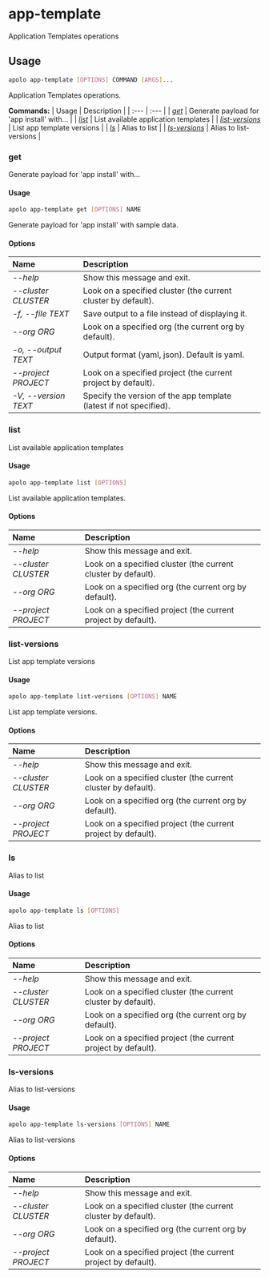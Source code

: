 # app-template

Application Templates operations

## Usage

```bash
apolo app-template [OPTIONS] COMMAND [ARGS]...
```

Application Templates operations.

**Commands:**
| Usage | Description |
| :--- | :--- |
| [_get_](app-template.md#get) | Generate payload for 'app install' with... |
| [_list_](app-template.md#list) | List available application templates |
| [_list-versions_](app-template.md#list-versions) | List app template versions |
| [_ls_](app-template.md#ls) | Alias to list |
| [_ls-versions_](app-template.md#ls-versions) | Alias to list-versions |


### get

Generate payload for 'app install' with...


#### Usage

```bash
apolo app-template get [OPTIONS] NAME
```

Generate payload for 'app install' with sample data.

#### Options

| Name | Description |
| :--- | :--- |
| _--help_ | Show this message and exit. |
| _--cluster CLUSTER_ | Look on a specified cluster \(the current cluster by default\). |
| _-f, --file TEXT_ | Save output to a file instead of displaying it. |
| _--org ORG_ | Look on a specified org \(the current org by default\). |
| _-o, --output TEXT_ | Output format \(yaml, json\). Default is yaml. |
| _--project PROJECT_ | Look on a specified project \(the current project by default\). |
| _-V, --version TEXT_ | Specify the version of the app template \(latest if not specified\). |



### list

List available application templates


#### Usage

```bash
apolo app-template list [OPTIONS]
```

List available application templates.

#### Options

| Name | Description |
| :--- | :--- |
| _--help_ | Show this message and exit. |
| _--cluster CLUSTER_ | Look on a specified cluster \(the current cluster by default\). |
| _--org ORG_ | Look on a specified org \(the current org by default\). |
| _--project PROJECT_ | Look on a specified project \(the current project by default\). |



### list-versions

List app template versions


#### Usage

```bash
apolo app-template list-versions [OPTIONS] NAME
```

List app template versions.

#### Options

| Name | Description |
| :--- | :--- |
| _--help_ | Show this message and exit. |
| _--cluster CLUSTER_ | Look on a specified cluster \(the current cluster by default\). |
| _--org ORG_ | Look on a specified org \(the current org by default\). |
| _--project PROJECT_ | Look on a specified project \(the current project by default\). |



### ls

Alias to list


#### Usage

```bash
apolo app-template ls [OPTIONS]
```

Alias to list

#### Options

| Name | Description |
| :--- | :--- |
| _--help_ | Show this message and exit. |
| _--cluster CLUSTER_ | Look on a specified cluster \(the current cluster by default\). |
| _--org ORG_ | Look on a specified org \(the current org by default\). |
| _--project PROJECT_ | Look on a specified project \(the current project by default\). |



### ls-versions

Alias to list-versions


#### Usage

```bash
apolo app-template ls-versions [OPTIONS] NAME
```

Alias to list-versions

#### Options

| Name | Description |
| :--- | :--- |
| _--help_ | Show this message and exit. |
| _--cluster CLUSTER_ | Look on a specified cluster \(the current cluster by default\). |
| _--org ORG_ | Look on a specified org \(the current org by default\). |
| _--project PROJECT_ | Look on a specified project \(the current project by default\). |


